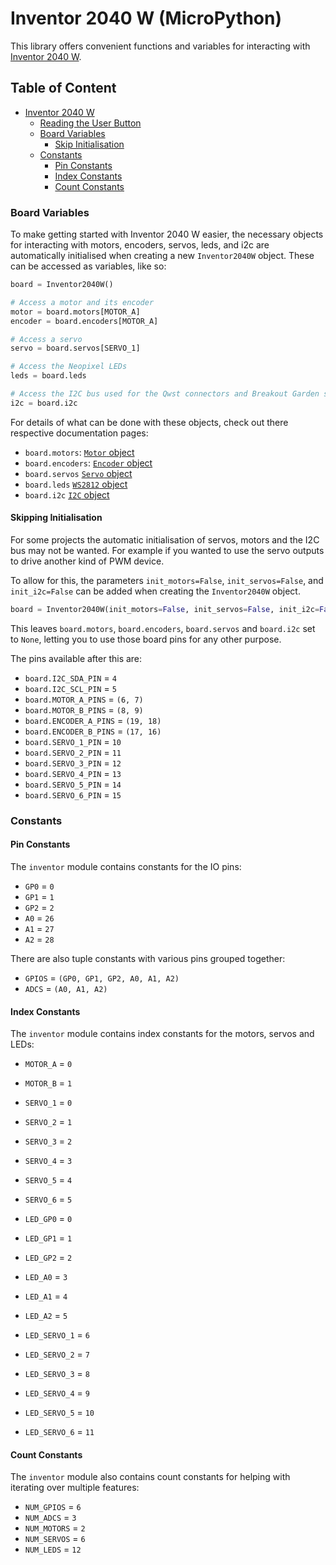# Inventor 2040 W (MicroPython) <!-- omit in toc -->

This library offers convenient functions and variables for interacting with [Inventor 2040 W](https://shop.pimoroni.com/products/inventor-2040-w).

## Table of Content
- [Inventor 2040 W](#interstate75-class)
  - [Reading the User Button](#reading-the-user-button)
  - [Board Variables](#board-variables)
    - [Skip Initialisation](#skip-initialisation)
  - [Constants](#constants)
    - [Pin Constants](#pin-constants)
    - [Index Constants](#index-constants)
    - [Count Constants](#index-constants)


### Board Variables

To make getting started with Inventor 2040 W easier, the necessary objects for interacting with motors, encoders, servos, leds, and i2c are automatically initialised when creating a new `Inventor2040W` object. These can be accessed as variables, like so:

```python
board = Inventor2040W()

# Access a motor and its encoder
motor = board.motors[MOTOR_A]
encoder = board.encoders[MOTOR_A]

# Access a servo
servo = board.servos[SERVO_1]

# Access the Neopixel LEDs
leds = board.leds

# Access the I2C bus used for the Qwst connectors and Breakout Garden socket
i2c = board.i2c
```

For details of what can be done with these objects, check out there respective documentation pages:
* `board.motors`: [`Motor` object](../modules/motor/README.md#motor)
* `board.encoders`:  [`Encoder` object](../modules/encoder/README.md#encoder)
* `board.servos` [`Servo` object](../modules/servo/README.md#servo)
* `board.leds` [`WS2812` object](../modules/plasma/README.md#ws2812)
* `board.i2c` [`I2C` object](https://docs.micropython.org/en/latest/library/machine.I2C.html)


#### Skipping Initialisation

For some projects the automatic initialisation of servos, motors and the I2C bus may not be wanted. For example if you wanted to use the servo outputs to drive another kind of PWM device.

To allow for this, the parameters `init_motors=False`, `init_servos=False`, and `init_i2c=False` can be added when creating the `Inventor2040W` object.

```python
board = Inventor2040W(init_motors=False, init_servos=False, init_i2c=False)
```

This leaves `board.motors`, `board.encoders`, `board.servos` and `board.i2c` set to `None`, letting you to use those board pins for any other purpose.

The pins available after this are:

* `board.I2C_SDA_PIN` = `4`
* `board.I2C_SCL_PIN` = `5`
* `board.MOTOR_A_PINS` = `(6, 7)`
* `board.MOTOR_B_PINS` = `(8, 9)`
* `board.ENCODER_A_PINS` = `(19, 18)`
* `board.ENCODER_B_PINS` = `(17, 16)`
* `board.SERVO_1_PIN` = `10`
* `board.SERVO_2_PIN` = `11`
* `board.SERVO_3_PIN` = `12`
* `board.SERVO_4_PIN` = `13`
* `board.SERVO_5_PIN` = `14`
* `board.SERVO_6_PIN` = `15`


### Constants

#### Pin Constants

The `inventor` module contains constants for the IO pins:

* `GP0` = `0`
* `GP1` = `1`
* `GP2` = `2`
* `A0` = `26`
* `A1` = `27`
* `A2` = `28`

There are also tuple constants with various pins grouped together:

* `GPIOS` = `(GP0, GP1, GP2, A0, A1, A2)`
* `ADCS` = `(A0, A1, A2)`


#### Index Constants

The `inventor` module contains index constants for the motors, servos and LEDs:

* `MOTOR_A` = `0`
* `MOTOR_B` = `1`

* `SERVO_1` = `0`
* `SERVO_2` = `1`
* `SERVO_3` = `2`
* `SERVO_4` = `3`
* `SERVO_5` = `4`
* `SERVO_6` = `5`

* `LED_GP0` = `0`
* `LED_GP1` = `1`
* `LED_GP2` = `2`
* `LED_A0` = `3`
* `LED_A1` = `4`
* `LED_A2` = `5`
* `LED_SERVO_1` = `6`
* `LED_SERVO_2` = `7`
* `LED_SERVO_3` = `8`
* `LED_SERVO_4` = `9`
* `LED_SERVO_5` = `10`
* `LED_SERVO_6` = `11`


#### Count Constants

The `inventor` module also contains count constants for helping with iterating over multiple features:

* `NUM_GPIOS` = `6`
* `NUM_ADCS` = `3`
* `NUM_MOTORS` = `2`
* `NUM_SERVOS` = `6`
* `NUM_LEDS` = `12`